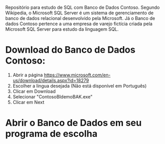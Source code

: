 Repositório para estudo de SQL com Banco de Dados Contoso.
Segundo Wikipedia, o Microsoft SQL Server é um sistema de gerenciamento de banco de dados relacional desenvolvido pela Microsoft.
Já o Banco de dados Contoso pertence a uma empresa de varejo fictícia criada pela Microsoft SQL Server para estudo da linguagem SQL.

# Download do Banco de Dados Contoso:

1) Abrir a página https://www.microsoft.com/en-us/download/details.aspx?id=18279
2) Escolher a lingua desejada (Não está disponível em Português)
3) Clicar em Download
4) Selecionar "ContosoBIdemoBAK.exe"
5) Clicar em Next

# Abrir o Banco de Dados em seu programa de escolha

